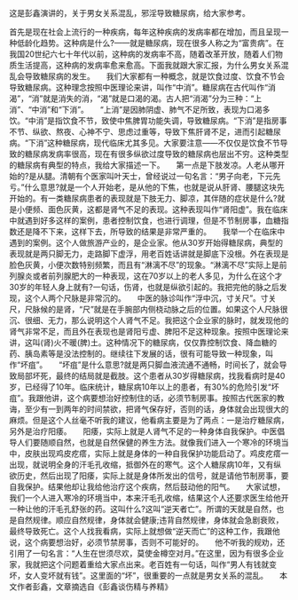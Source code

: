 这是彭鑫演讲的，关于男女关系混乱，邪淫导致糖尿病，给大家参考。

首先是现在社会上流行的一种疾病，每年这种疾病的发病率都在增加，而且呈现一种低龄化趋势。这种病是什么?——就是糖尿病，现在很多人称之为“富贵病”。在我国20世纪六七十年代以前，这种病的发病率不高，随着改革开放，随着人们物质生活提高，这种病的发病率愈来愈高。下面我就跟大家汇报，为什么男女关系混乱会导致糖尿病的发生。　　我们大家都有一种概念，就是饮食过度、饮食不节会导致糖尿病。这种理念按照中医理论来讲，叫作“中消”。糖尿病在古代叫作“消渴”，“消”就是消失的消，“渴”就是口渴的渴。古人把“消渴”分为三种：“上消”、“中消”和“下消”。　　“上消”是因肺阴虚、肺气不足所致，表现为口渴多饮。“中消”是指饮食不节，致使中焦脾胃功能失调，导致糖尿病。“下消”是指房事不节、纵欲、熬夜、心神不宁、思虑过重等，导致下焦肝肾不足，进而引起糖尿病。“下消”这种糖尿病，现代临床尤其多见。大家要注意——不仅仅是饮食不节导致的糖尿病发病率很高，现在有很多纵欲过度导致的糖尿病也层出不穷。这种类型的糖尿病有典型的特点，我给大家描述一下。　　第一点是下肢发凉。人老从哪开始的?是从腿。清朝有个医家叫叶天士，曾经说过一句名言：“男子向老，下元先亏。”什么意思?就是一个人开始老，是从他的下焦，也就是说从肝肾、腰腿这块先开始的。有一类糖尿病患者的表现就是下肢无力、脚凉，其伴随的症状是什么?就是小便频、面色灰黄，这都是肾气不足的表现。这种表现叫作“肾阳虚”。我在临床中就遇到好多这样的案例，患者控制饮食，也进行调理，但是不节制房事，血糖指数还是降不下来，这样下去，所导致的结果是非常严重的。　　我举一个在临床中遇到的案例。这个人做旅游产业的，是企业家。他从30岁开始得糖尿病，典型的表现就是两只脚无力，走路脚下虚浮，用老百姓话讲就是脚底下没根。外在表现是脸色灰黄，小便次数特别频繁，而且有“淋漓不尽”的现象。“淋漓不尽”实际上是前列腺炎或者前列腺肥大的一种表现，这在70岁以上的老人多见，为什么在这个才30岁的年轻人身上就有?一句话，伤肾，也就是纵欲引起的。我把完他的脉之后发现，这个人两个尺脉是非常沉的。　　中医的脉诊叫作“浮中沉，寸关尺”。寸关尺，尺脉候的是肾，“尺”就是在手腕部内侧桡动脉之后的位置。如果这个人尺脉很沉、很细、无力，那么说明这个人肾气不足。我把这个企业家的脉时，就发现他的肾气非常不足，而且外在表现也是肾阳亏虚、脾阳不足这种现象。按照中医理论来讲，这叫(肾)火不暖(脾)土。这种情况下的糖尿病，仅仅靠控制饮食、降血糖的药、胰岛素等是没法控制的。继续往下发展的话，很有可能导致一种现象，叫作“坏疽”。　　“坏疽”是什么意思?就是两只脚血液流通不通畅，时间长了，就会导致局部坏死，最终的结局就是截肢。这个患者从30岁得糖尿病，找我看病时是40岁，已经得了10年。临床统计，糖尿病10年以上的患者，有30%的危险引发“坏疽”。我跟他讲，这个病要想治好控制住的话，必须节制房事。按照古代医家的教诲，至少有一到两年的时间禁欲，把肾气保存好，否则的话，身体就会出现很大的麻烦。但是这个人丝毫不听我的建议，他看病主要是为了两点：一是治疗糖尿病，另外是治疗阳痿。　　阳痿，实际上就是人肾气不足的一种身体自我保护。中医倡导人们要随顺自然，也就是自然保健的养生方法。就像我们进入一个寒冷的环境当中，皮肤出现鸡皮疙瘩，实际上就是身体的一种自我保护功能启动了。鸡皮疙瘩一出现，就说明全身的汗毛孔收缩，抵御外在的寒气。这个人糖尿病10年，又有纵欲历史，然后出现了阳痿，实际上就是身体所发出的信号，就是请他节制房事，要自我保护。结果他却让我给他治疗这个疾病，然后鼓动他的阳气。　　大家试想，我们一个人进入寒冷的环境当中，本来汗毛孔收缩，结果这个人还要求医生给他开一种让他的汗毛孔舒张的药。这叫什么?这叫“逆天者亡”。所谓的天就是自然，也是自然规律。顺应自然规律，身体就会健康;违背自然规律，身体就会急剧衰败，最终导致死亡。这个人找我看病，实际上就想做“逆天而亡”的这种工作，我跟他说，这个病要想治好，必须节禁房事，否则不可能好的。　　他不听我的规劝，还引用了一句名言：“人生在世须尽欢，莫使金樽空对月。”在这里，因为有很多企业家，我就把这个问题着重给大家点出来。老百姓有一句话，叫作“男人有钱就变坏，女人变坏就有钱”。这里面的“坏”，很重要的一点就是男女关系的混乱。　　本文作者彭鑫，文章摘选自《彭鑫谈伤精与养精》
